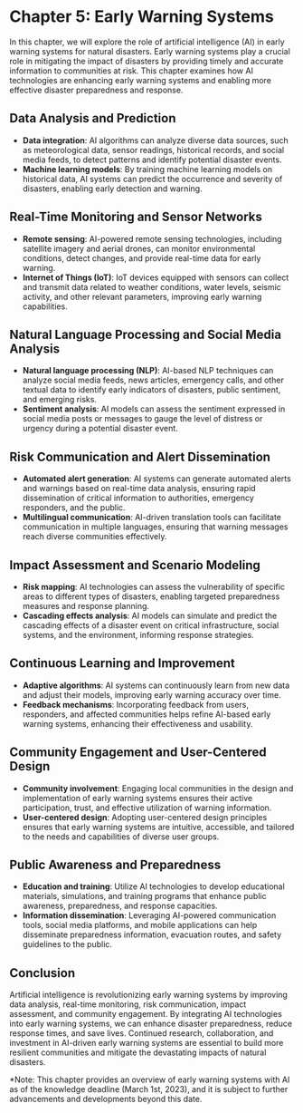 Chapter 5: Early Warning Systems
================================

In this chapter, we will explore the role of artificial intelligence (AI) in early warning systems for natural disasters. Early warning systems play a crucial role in mitigating the impact of disasters by providing timely and accurate information to communities at risk. This chapter examines how AI technologies are enhancing early warning systems and enabling more effective disaster preparedness and response.

Data Analysis and Prediction
----------------------------

* **Data integration**: AI algorithms can analyze diverse data sources, such as meteorological data, sensor readings, historical records, and social media feeds, to detect patterns and identify potential disaster events.
* **Machine learning models**: By training machine learning models on historical data, AI systems can predict the occurrence and severity of disasters, enabling early detection and warning.

Real-Time Monitoring and Sensor Networks
----------------------------------------

* **Remote sensing**: AI-powered remote sensing technologies, including satellite imagery and aerial drones, can monitor environmental conditions, detect changes, and provide real-time data for early warning.
* **Internet of Things (IoT)**: IoT devices equipped with sensors can collect and transmit data related to weather conditions, water levels, seismic activity, and other relevant parameters, improving early warning capabilities.

Natural Language Processing and Social Media Analysis
-----------------------------------------------------

* **Natural language processing (NLP)**: AI-based NLP techniques can analyze social media feeds, news articles, emergency calls, and other textual data to identify early indicators of disasters, public sentiment, and emerging risks.
* **Sentiment analysis**: AI models can assess the sentiment expressed in social media posts or messages to gauge the level of distress or urgency during a potential disaster event.

Risk Communication and Alert Dissemination
------------------------------------------

* **Automated alert generation**: AI systems can generate automated alerts and warnings based on real-time data analysis, ensuring rapid dissemination of critical information to authorities, emergency responders, and the public.
* **Multilingual communication**: AI-driven translation tools can facilitate communication in multiple languages, ensuring that warning messages reach diverse communities effectively.

Impact Assessment and Scenario Modeling
---------------------------------------

* **Risk mapping**: AI technologies can assess the vulnerability of specific areas to different types of disasters, enabling targeted preparedness measures and response planning.
* **Cascading effects analysis**: AI models can simulate and predict the cascading effects of a disaster event on critical infrastructure, social systems, and the environment, informing response strategies.

Continuous Learning and Improvement
-----------------------------------

* **Adaptive algorithms**: AI systems can continuously learn from new data and adjust their models, improving early warning accuracy over time.
* **Feedback mechanisms**: Incorporating feedback from users, responders, and affected communities helps refine AI-based early warning systems, enhancing their effectiveness and usability.

Community Engagement and User-Centered Design
---------------------------------------------

* **Community involvement**: Engaging local communities in the design and implementation of early warning systems ensures their active participation, trust, and effective utilization of warning information.
* **User-centered design**: Adopting user-centered design principles ensures that early warning systems are intuitive, accessible, and tailored to the needs and capabilities of diverse user groups.

Public Awareness and Preparedness
---------------------------------

* **Education and training**: Utilize AI technologies to develop educational materials, simulations, and training programs that enhance public awareness, preparedness, and response capacities.
* **Information dissemination**: Leveraging AI-powered communication tools, social media platforms, and mobile applications can help disseminate preparedness information, evacuation routes, and safety guidelines to the public.

Conclusion
----------

Artificial intelligence is revolutionizing early warning systems by improving data analysis, real-time monitoring, risk communication, impact assessment, and community engagement. By integrating AI technologies into early warning systems, we can enhance disaster preparedness, reduce response times, and save lives. Continued research, collaboration, and investment in AI-driven early warning systems are essential to build more resilient communities and mitigate the devastating impacts of natural disasters.

\*Note: This chapter provides an overview of early warning systems with AI as of the knowledge deadline (March 1st, 2023), and it is subject to further advancements and developments beyond this date.
